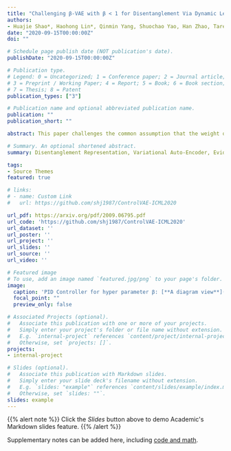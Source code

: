 ```yaml
---
title: "Challenging β-VAE with β < 1 for Disentanglement Via Dynamic Learning"
authors:
- Huajie Shao*, Haohong Lin*, Qinmin Yang, Shuochao Yao, Han Zhao, Tarek Abdelzaher
date: "2020-09-15T00:00:00Z"
doi: ""

# Schedule page publish date (NOT publication's date).
publishDate: "2020-09-15T00:00:00Z"

# Publication type.
# Legend: 0 = Uncategorized; 1 = Conference paper; 2 = Journal article;
# 3 = Preprint / Working Paper; 4 = Report; 5 = Book; 6 = Book section;
# 7 = Thesis; 8 = Patent
publication_types: ["3"]

# Publication name and optional abbreviated publication name.
publication: ""
publication_short: ""

abstract: This paper challenges the common assumption that the weight of β-VAE should be larger than 1 in order to effectively disentangle latent factors. We demonstrate that β-VAE with β≤1 can not only obtain good disentanglement but significantly improve the reconstruction accuracy via dynamic control. The goal of this paper is to deal with the trade-off problem between reconstruction accuracy and disentanglement with unsupervised learning. The existing methods, such as β-VAE and FactorVAE, assign a large weight in the objective, leading to high reconstruction errors in order to obtain better disentanglement. To overcome this problem, ControlVAE is recently developed to dynamically tune the weight to achieve the trade-off between disentangling and reconstruction using control theory. However, ControlVAE cannot fully decouple disentanglement learning and reconstruction, because it suffers from overshoot problem of the designed controller and does not timely respond to the target KL-divergence at the beginning of model training. In this paper, we propose a novel DynamicVAE that leverages an incremental PI controller, a variant of proportional-integral-derivative controller (PID) controller, and moving average as well as hybrid annealing method to effectively decouple the reconstruction and disentanglement learning. We then theoretically prove the stability of the proposed approach. Evaluation results on benchmark datasets demonstrate that DynamicVAE significantly improves the reconstruction accuracy for the comparable disentanglement compared to the existing methods. More importantly, we discover that our method is able to separate disentanglement learning and reconstruction without introducing any conflict between them.

# Summary. An optional shortened abstract.
summary: Disentanglement Representation, Variational Auto-Encoder, Evidence Lower Bound, Dynamic Systems

tags:
- Source Themes
featured: true

# links:
# - name: Custom Link
#   url: https://github.com/shj1987/ControlVAE-ICML2020

url_pdf: https://arxiv.org/pdf/2009.06795.pdf
url_code: 'https://github.com/shj1987/ControlVAE-ICML2020'
url_dataset: ''
url_poster: ''
url_project: ''
url_slides: ''
url_source: ''
url_video: ''

# Featured image
# To use, add an image named `featured.jpg/png` to your page's folder. 
image:
  caption: 'PID Controller for hyper parameter β: [**A diagram view**](https://unsplash.com/photos/s9CC2SKySJM)'
  focal_point: ""
  preview_only: false

# Associated Projects (optional).
#   Associate this publication with one or more of your projects.
#   Simply enter your project's folder or file name without extension.
#   E.g. `internal-project` references `content/project/internal-project/index.md`.
#   Otherwise, set `projects: []`.
projects:
- internal-project

# Slides (optional).
#   Associate this publication with Markdown slides.
#   Simply enter your slide deck's filename without extension.
#   E.g. `slides: "example"` references `content/slides/example/index.md`.
#   Otherwise, set `slides: ""`.
slides: example
---
```


{{% alert note %}}
Click the *Slides* button above to demo Academic's Markdown slides feature.
{{% /alert %}}

Supplementary notes can be added here, including [code and math](https://sourcethemes.com/academic/docs/writing-markdown-latex/).
